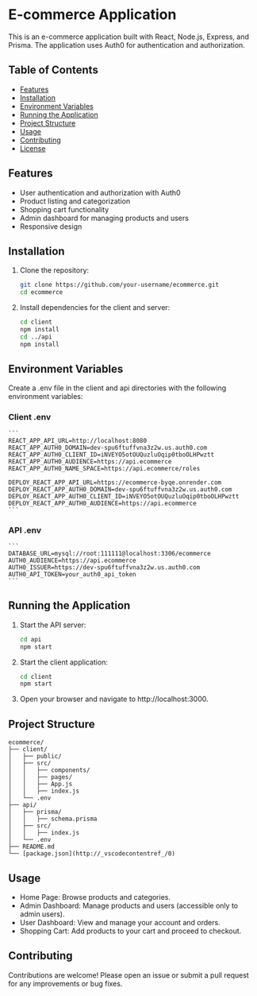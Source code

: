 # E-commerce Application

This is an e-commerce application built with React, Node.js, Express, and Prisma. The application uses Auth0 for authentication and authorization.

## Table of Contents

- [Features](#features)
- [Installation](#installation)
- [Environment Variables](#environment-variables)
- [Running the Application](#running-the-application)
- [Project Structure](#project-structure)
- [Usage](#usage)
- [Contributing](#contributing)
- [License](#license)

## Features

- User authentication and authorization with Auth0
- Product listing and categorization
- Shopping cart functionality
- Admin dashboard for managing products and users
- Responsive design

## Installation

1. Clone the repository:

   ```sh
   git clone https://github.com/your-username/ecommerce.git
   cd ecommerce
2. Install dependencies for the client and server:
    ```sh
    cd client
    npm install
    cd ../api
    npm install

## Environment Variables
Create a .env file in the client and api directories with the following environment variables:
### Client .env
    ```
    REACT_APP_API_URL=http://localhost:8080
    REACT_APP_AUTH0_DOMAIN=dev-spu6ftuffvna3z2w.us.auth0.com
    REACT_APP_AUTH0_CLIENT_ID=iNVEYO5otOUQuzluOqip0tboOLHPwztt
    REACT_APP_AUTH0_AUDIENCE=https://api.ecommerce
    REACT_APP_AUTH0_NAME_SPACE=https://api.ecommerce/roles

    DEPLOY_REACT_APP_API_URL=https://ecommerce-byqe.onrender.com
    DEPLOY_REACT_APP_AUTH0_DOMAIN=dev-spu6ftuffvna3z2w.us.auth0.com
    DEPLOY_REACT_APP_AUTH0_CLIENT_ID=iNVEYO5otOUQuzluOqip0tboOLHPwztt
    DEPLOY_REACT_APP_AUTH0_AUDIENCE=https://api.ecommerce
    ```
### API .env
    ```
    DATABASE_URL=mysql://root:111111@localhost:3306/ecommerce
    AUTH0_AUDIENCE=https://api.ecommerce
    AUTH0_ISSUER=https://dev-spu6ftuffvna3z2w.us.auth0.com
    AUTH0_API_TOKEN=your_auth0_api_token
    ```

## Running the Application
1. Start the API server:
    ```sh
    cd api
    npm start
2. Start the client application:
    ```sh
    cd client
    npm start
3. Open your browser and navigate to http://localhost:3000.

## Project Structure
```
ecommerce/
├── client/
│   ├── public/
│   ├── src/
│   │   ├── components/
│   │   ├── pages/
│   │   ├── App.js
│   │   ├── index.js
│   └── .env
├── api/
│   ├── prisma/
│   │   ├── schema.prisma
│   ├── src/
│   │   ├── index.js
│   └── .env
├── README.md
└── [package.json](http://_vscodecontentref_/0)
```

## Usage
- Home Page: Browse products and categories.
- Admin Dashboard: Manage products and users (accessible only to admin users).
- User Dashboard: View and manage your account and orders.
- Shopping Cart: Add products to your cart and proceed to checkout.

## Contributing
Contributions are welcome! Please open an issue or submit a pull request for any improvements or bug fixes.


